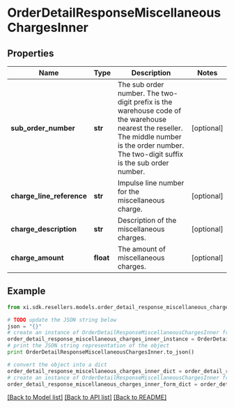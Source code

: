 # OrderDetailResponseMiscellaneousChargesInner


## Properties

Name | Type | Description | Notes
------------ | ------------- | ------------- | -------------
**sub_order_number** | **str** | The sub order number. The two-digit prefix is the warehouse code of the warehouse nearest the reseller. The middle number is the order number. The two-digit suffix is the sub order number. | [optional] 
**charge_line_reference** | **str** | Impulse line number for the miscellaneous charge. | [optional] 
**charge_description** | **str** | Description of the miscellaneous charges. | [optional] 
**charge_amount** | **float** | The amount of miscellaneous charges. | [optional] 

## Example

```python
from xi.sdk.resellers.models.order_detail_response_miscellaneous_charges_inner import OrderDetailResponseMiscellaneousChargesInner

# TODO update the JSON string below
json = "{}"
# create an instance of OrderDetailResponseMiscellaneousChargesInner from a JSON string
order_detail_response_miscellaneous_charges_inner_instance = OrderDetailResponseMiscellaneousChargesInner.from_json(json)
# print the JSON string representation of the object
print OrderDetailResponseMiscellaneousChargesInner.to_json()

# convert the object into a dict
order_detail_response_miscellaneous_charges_inner_dict = order_detail_response_miscellaneous_charges_inner_instance.to_dict()
# create an instance of OrderDetailResponseMiscellaneousChargesInner from a dict
order_detail_response_miscellaneous_charges_inner_form_dict = order_detail_response_miscellaneous_charges_inner.from_dict(order_detail_response_miscellaneous_charges_inner_dict)
```
[[Back to Model list]](../README.md#documentation-for-models) [[Back to API list]](../README.md#documentation-for-api-endpoints) [[Back to README]](../README.md)


